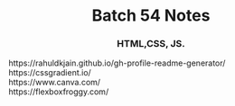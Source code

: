<h1 align="center">Batch 54 Notes</h1>
<h3 align="center">HTML,CSS, JS.</h3>
https://rahuldkjain.github.io/gh-profile-readme-generator/ <br>
https://cssgradient.io/ <br>
https://www.canva.com/ <br>
https://flexboxfroggy.com/
